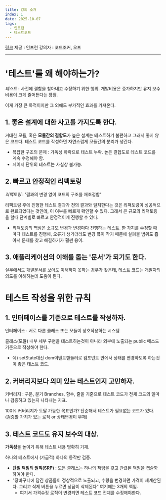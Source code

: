 ```yaml
---
title: 강의 소개
index: 1
date: 2025-10-07
tags:
  - 인프런
  - 테스트코드
---
```

[링크](https://www.inflearn.com/course/%EC%8B%A4%EB%AC%B4%EC%A0%81%EC%9A%A9-%ED%94%84%EB%9F%B0%ED%8A%B8%EC%97%94%EB%93%9C-%ED%85%8C%EC%8A%A4%ED%8A%B8-1%EB%B6%80)
제공 : 인프런
강의자 : 코드조커, 오프

--- 
# '테스트'를 왜 해야하는가?

*테스트* : 사전에 결함을 찾아내고 수정하기 위한 행위.
개발비용은 증가하지만 유지 보수 비용이 크게 줄어든다는 장점.

이게 가장 큰 목적이지만 그 외에도 부가적인 효과를 가져온다.

## 1. **좋은 설계**에 대한 사고를 가지도록 한다.

거대한 모듈, 혹은 **모듈간의 결합도**가 높은 설계는 테스트하기 불편하고 그래서 좋지 않은 코드다. 테스트 코드를 작성하면 자연스럽게 모듈간의 분리가 생긴다.
- 복잡한 구조의 문제 : 가독성 하락으로 테스트 누락. 높은 결합도로 테스트 코드를 계속 수정해야 함.
- 페이지 단위의 테스트는 사실상 불가능.

## 2. 빠르고 안정적인 **리팩토링**

*리팩토링* : '결과의 변경 없이 코드의 구조를 재조정함'

리팩토링 후에 진행한 테스트 결과가 전의 결과와 일치한다는 것은 리팩토링이 성공적으로 완료되었다는 것인데, 이 여부를 빠르게 확인할 수 있다. 그래서 큰 규모의 리팩토링을 할때 단계별로 빠르고 안정적이게 진행할 수 있다.
- 리팩토링의 핵심은 소규모 변경과 변경마다 진행하는 테스트. 한 가지를 수정할 때마다 테스트를 진행해, 오류가 생기더라도 변경 폭이 작기 때문에 살펴볼 범위도 좁아서 문제를 찾고 해결하기가 훨씬 용이.


## 3. **애플리케이션의 이해**를 돕는 '문서'가 되기도 한다.

실무에서도 개발문서를 보아도 이해하지 못하는 경우가 잦은데, 테스트 코드는 개발자의 의도를 이해하는데 도움이 된다.


# 테스트 작성을 위한 규칙

## 1. **인터페이스**를 기준으로 테스트를 작성하자.

인터페이스 : 서로 다른 클래스 또는 모듈이 상호작용하는 시스템 

클래스(모듈) 내부 세부 구현을 테스트하는것이 아니라 외부에 노출되는 public 메소드 기준으로 작성해야 한다.
- 예) setState대신 dom이벤트핸들러로 컴포넌트 안에서 상태를 변경하도록 하는것이 좋은 테스트 코드.

## 2. **커버리지**보다 의미 있는 테스트인지 고민하자.

커버리지 : 구문, 분기 Branches, 함수, 줄을 기준으로 테스트 코드가 전체 코드의 얼마나 검증하고 있는지 나타내는 지표.

100% 커버리지가 도달 가능한 목표인가?
단순해서 테스트가 필요없는 코드가 있다. (검증할 가치가 있는 로직 or 상태변경이 부재)

## 3. 테스트 코드도 **유지 보수**의 대상.

**가독성**을 높이기 위해 테스트 내용 명확히 기재.

하나의 테스트에서 (가급적) 하나의 동작만 검증.
- **단일 책임의 원칙(SRP)** : 모든 클래스는 하나의 책임을 갖고 관련된 책임을 캡슐화하여야 한다.
- "장바구니에 담긴 상품들이 정상적으로 노출되고, 수량을 변경하면 가격이 제계산된다. 그리고 삭제 버튼을 누르면 상품이 삭제된다" 여기에는 3개의 책임.
    - 여기서 가격수정 로직이 변경되면 테스트 코드 전체를 수정해야한다.

